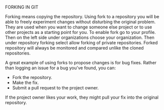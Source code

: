 FORKING IN GIT

Forking means copying the repository. Using fork to a repository you will be able to freely experiment changes without disturbing the original problem. They are used when you want to change someone else project or to use other projects as a starting point for you. To enable fork go to your profile. Then on the left side under organizations choose your organization. Then under repository forking select allow forking of private repositories. Forked repository will always be monitored and compared unlike the cloned repositories.

A great example of using forks to propose changes is for bug fixes. Rather than logging an issue for a bug you've found, you can:

- Fork the repository.
- Make the fix.
- Submit a pull request to the project owner.

If the project owner likes your work, they might pull your fix into the original repository.